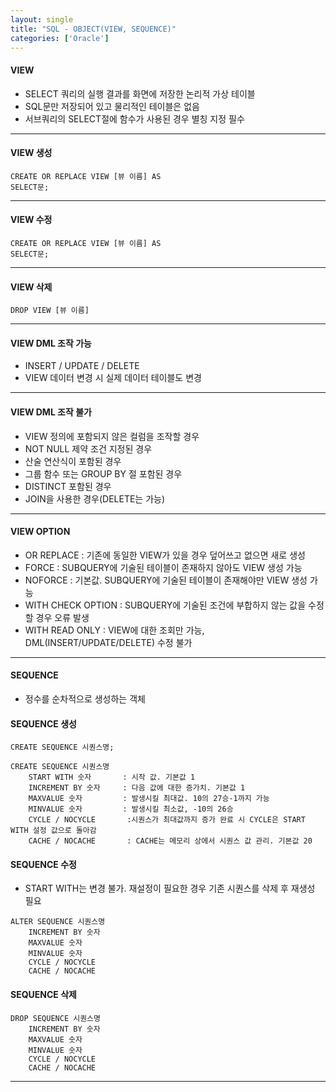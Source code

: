 ```yaml
---
layout: single
title: "SQL - OBJECT(VIEW, SEQUENCE)"
categories: ['Oracle']
---
```


#### VIEW
* SELECT 쿼리의 실행 결과를 화면에 저장한 논리적 가상 테이블
* SQL문만 저장되어 있고 물리적인 테이블은 없음
* 서브쿼리의 SELECT절에 함수가 사용된 경우 별칭 지정 필수
   
***

#### VIEW 생성
```
CREATE OR REPLACE VIEW [뷰 이름] AS
SELECT문;
```   
   
***

#### VIEW 수정
```
CREATE OR REPLACE VIEW [뷰 이름] AS
SELECT문;
```   
   
***

#### VIEW 삭제
```
DROP VIEW [뷰 이름]
```   
   
***

#### VIEW DML 조작 가능
* INSERT / UPDATE / DELETE
* VIEW 데이터 변경 시 실제 데이터 테이블도 변경
   
***

#### VIEW DML 조작 불가
* VIEW 정의에 포함되지 않은 컬럼을 조작할 경우
* NOT NULL 제약 조건 지정된 경우
* 산술 연산식이 포함된 경우
* 그룹 함수 또는 GROUP BY 절 포함된 경우
* DISTINCT 포함된 경우
* JOIN을 사용한 경우(DELETE는 가능)
   
***

#### VIEW OPTION
* OR REPLACE : 기존에 동일한 VIEW가 있을 경우 덮어쓰고 없으면 새로 생성
* FORCE : SUBQUERY에 기술된 테이블이 존재하지 않아도 VIEW 생성 가능
* NOFORCE : 기본값. SUBQUERY에 기술된 테이블이 존재해야만 VIEW 생성 가능
* WITH CHECK OPTION : SUBQUERY에 기술된 조건에 부합하지 않는 값을 수정할 경우 오류 발생
* WITH READ ONLY : VIEW에 대한 조회만 가능, DML(INSERT/UPDATE/DELETE) 수정 불가
   
***

#### SEQUENCE
* 정수를 순차적으로 생성하는 객체
   
#### SEQUENCE 생성   
   
```
CREATE SEQUENCE 시퀀스명;
```   
```
CREATE SEQUENCE 시퀀스명
    START WITH 숫자       : 시작 값. 기본값 1
    INCREMENT BY 숫자     : 다음 값에 대한 증가치. 기본값 1
    MAXVALUE 숫자         : 발생시킬 최대값. 10의 27승-1까지 가능
    MINVALUE 숫자         : 발생시킬 최소값, -10의 26승
    CYCLE / NOCYCLE       :시퀀스가 최대값까지 증가 완료 시 CYCLE은 START WITH 설정 값으로 돌아감
    CACHE / NOCACHE       : CACHE는 메모리 상에서 시퀀스 값 관리. 기본값 20
```   
   
#### SEQUENCE 수정
* START WITH는 변경 불가. 재설정이 필요한 경우 기존 시퀀스를 삭제 후 재생성 필요
   
```
ALTER SEQUENCE 시퀀스명
    INCREMENT BY 숫자
    MAXVALUE 숫자
    MINVALUE 숫자
    CYCLE / NOCYCLE
    CACHE / NOCACHE
```   
   
#### SEQUENCE 삭제
```
DROP SEQUENCE 시퀀스명
    INCREMENT BY 숫자
    MAXVALUE 숫자
    MINVALUE 숫자
    CYCLE / NOCYCLE
    CACHE / NOCACHE
```   
   
***
